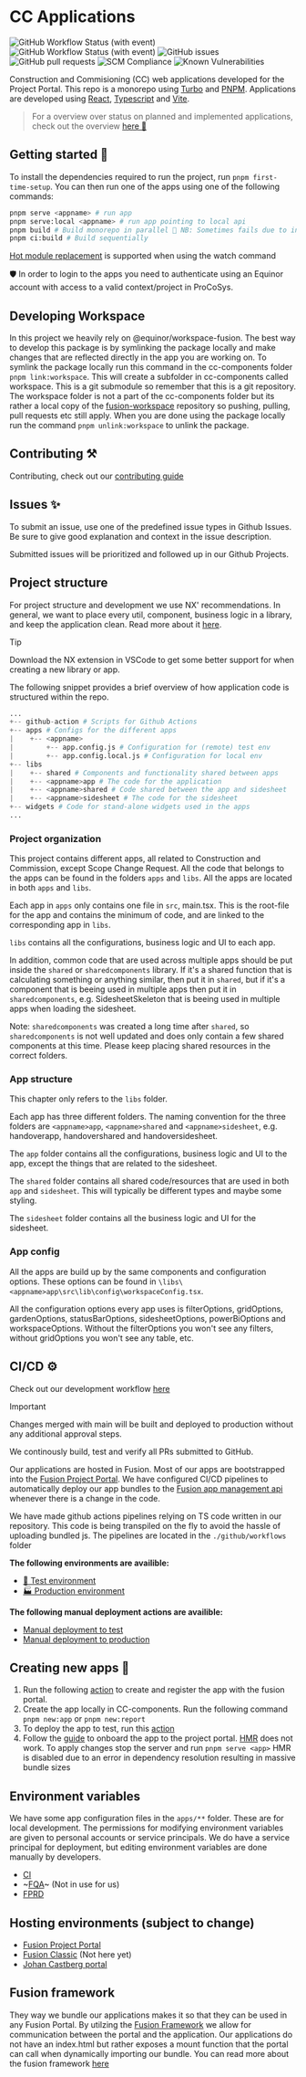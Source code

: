 # CC Applications

![GitHub Workflow Status (with event)](https://img.shields.io/github/actions/workflow/status/equinor/cc-components/fprd-deploy.yml?label=Prod%20deployment)
![GitHub Workflow Status (with event)](https://img.shields.io/github/actions/workflow/status/equinor/cc-components/pr-deploy.yml?label=PR%20deployment)
![GitHub issues](https://img.shields.io/github/issues/equinor/cc-components)
![GitHub pull requests](https://img.shields.io/github/issues-pr-raw/equinor/cc-components)
![SCM Compliance](https://scm-compliance-api.radix.equinor.com/repos/equinor/cc-components/badge)
![Known Vulnerabilities](https://snyk.io/test/github/equinor/cc-components/badge.svg)

Construction and Commisioning (CC) web applications developed for the Project Portal. This repo is a monorepo using [Turbo](https://turbo.build/) and [PNPM](https://pnpm.io/). Applications are developed using [React](https://react.dev/), [Typescript](https://www.typescriptlang.org/) and [Vite](https://vitejs.dev/).

> For a overview over status on planned and implemented applications, check out the overview [here 🚀](https://github.com/equinor/cc-components/issues/693)

## Getting started 🚀

To install the dependencies required to run the project, run `pnpm first-time-setup`. You can then run one of the apps using one of the following commands:

```bash
pnpm serve <appname> # run app
pnpm serve:local <appname> # run app pointing to local api
pnpm build # Build monorepo in parallel 🚨 NB: Sometimes fails due to internal package dependencies
pnpm ci:build # Build sequentially
```

[Hot module replacement](https://webpack.js.org/guides/hot-module-replacement/) is supported when using the watch command

🛡️ In order to login to the apps you need to authenticate using an Equinor account with access to a valid context/project in ProCoSys.


## Developing Workspace

In this project we heavily rely on @equinor/workspace-fusion. The best way to develop this package is by symlinking the package locally and make changes that are reflected directly in the app you are working on. 
To symlink the package locally run this command in the cc-components folder `pnpm link:workspace`. This will create a subfolder in cc-components called workspace. This is a git submodule so remember that this is a git repository. The workspace folder is not a part of the cc-components folder but its rather a local copy of the [fusion-workspace](https://github.com/equinor/fusion-workspace) repository so pushing, pulling, pull requests etc still apply. 
When you are done using the package locally run the command `pnpm unlink:workspace` to unlink the package.


## Contributing ⚒️

Contributing, check out our [contributing guide](./CONTRIBUTING.md)

## Issues ✨

To submit an issue, use one of the predefined issue types in Github Issues.
Be sure to give good explanation and context in the issue description.

Submitted issues will be prioritized and followed up in our Github Projects.

## Project structure

For project structure and development we use NX' recommendations. In general, we want to place every util, component, business logic in a library, and keep the application clean. Read more about it [here](https://nx.dev/more-concepts/monorepo-nx-enterprise#using-nx-at-enterpriseshere).

> [!TIP]
> Download the NX extension in VSCode to get some better support for when creating a new library or app.

The following snippet provides a brief overview of how application code is structured within the repo.

```py
...
+-- github-action # Scripts for Github Actions
+-- apps # Configs for the different apps
|    +-- <appname>
|        +-- app.config.js # Configuration for (remote) test env
|        +-- app.config.local.js # Configuration for local env
+-- libs
|    +-- shared # Components and functionality shared between apps
|    +-- <appname>app # The code for the application
|    +-- <appname>shared # Code shared between the app and sidesheet
|    +-- <appname>sidesheet # The code for the sidesheet
+-- widgets # Code for stand-alone widgets used in the apps
...
```

### Project organization

This project contains different apps, all related to Construction and Commission, except Scope Change Request. All the code that belongs to the apps can be found in the folders `apps` and `libs`. All the apps are located in both `apps` and `libs`.

Each app in `apps` only contains one file in `src`, main.tsx. This is the root-file for the app and contains the minimum of code, and are linked to the corresponding app in `libs`.

`libs` contains all the configurations, business logic and UI to each app.

In addition, common code that are used across multiple apps should be put inside the `shared` or `sharedcomponents` library. If it's a shared function that is calculating something or anything similar, then put it in `shared`, but if it's a component that is beeing used in multiple apps then put it in `sharedcomponents`, e.g. SidesheetSkeleton that is beeing used in multiple apps when loading the sidesheet.

Note: `sharedcomponents` was created a long time after `shared`, so `sharedcomponents` is not well updated and does only contain a few shared components at this time. Please keep placing shared resources in the correct folders.

### App structure

This chapter only refers to the `libs` folder.

Each app has three different folders. The naming convention for the three folders are `<appname>app`, `<appname>shared` and `<appname>sidesheet`, e.g. handoverapp, handovershared and handoversidesheet.

The `app` folder contains all the configurations, business logic and UI to the app, except the things that are related to the sidesheet.

The `shared` folder contains all shared code/resources that are used in both `app` and `sidesheet`. This will typically be different types and maybe some styling.

The `sidesheet` folder contains all the business logic and UI for the sidesheet.

### App config

All the apps are build up by the same components and configuration options. These options can be found in `\libs\<appname>app\src\lib\config\workspaceConfig.tsx`.

All the configuration options every app uses is filterOptions, gridOptions, gardenOptions, statusBarOptions, sidesheetOptions, powerBiOptions and workspaceOptions. Without the filterOptions you won't see any filters, without gridOptions you won't see any table, etc.

## CI/CD ⚙️

Check out our development workflow [here](./CONTRIBUTING.md)

> [!IMPORTANT]  
> Changes merged with main will be built and deployed to production without any additional approval steps.

We continously build, test and verify all PRs submitted to GitHub.

Our applications are hosted in Fusion. Most of our apps are bootstrapped into the [Fusion Project Portal](https://project.fusion.equinor.com). We have configured CI/CD pipelines to automatically deploy our app bundles to the [Fusion app management api](https://fusion-s-portal-fprd.azurewebsites.net/swagger) whenever there is a change in the code.

We have made github actions pipelines relying on TS code written in our repository. This code is being transpiled on the fly to avoid the hassle of uploading bundled js.
The pipelines are located in the `./github/workflows` folder

**The following environments are availible:**

- [🧪 Test environment](https://webserver-fusion-project-portal-test.radix.equinor.com/)
- [🏭 Production environment](https://project.fusion.equinor.com/)

**The following manual deployment actions are availible:**

- [Manual deployment to test](https://github.com/equinor/cc-components/actions/workflows/manual-deploy.yml)
- [Manual deployment to production](https://github.com/equinor/cc-components/actions/workflows/manual-deploy-prod.yml)

## Creating new apps 🚀

1. Run the following [action](https://github.com/equinor/cc-components/actions/workflows/create-fusion-app.yml) to create and register the app with the fusion portal.
2. Create the app locally in CC-components. Run the following command `pnpm new:app` or `pnpm new:report`
3. To deploy the app to test, run this [action](https://github.com/equinor/cc-components/actions/workflows/manual-deploy.yml)
4. Follow the [guide](https://github.com/equinor/lighthouse/blob/main/docs/project-portal/administration.md) to onboard the app to the project portal.
   [HMR](https://webpack.js.org/guides/hot-module-replacement/) does not work. To apply changes stop the server and run `pnpm serve <app>`
   HMR is disabled due to an error in dependency resolution resulting in massive bundle sizes

## Environment variables

We have some app configuration files in the `apps/**` folder. These are for local development.
The permissions for modifying environment variables are given to personal accounts or service principals. We do have a service principal for deployment, but editing environment variables are done manually by developers.

- [CI](https://admin.ci.fusion-dev.net/apps)
- ~[FQA](https://admin.fqa.fusion-dev.net/apps)~ (Not in use for us)
- [FPRD](https://admin.fprd.fusion-dev.net/apps)

## Hosting environments (subject to change)

- [Fusion Project Portal](https://project.fusion.equinor.com)
- [Fusion Classic](https://fusion.equinor.com) (Not here yet)
- [Johan Castberg portal](https://jc.fusion.equinor.com)

## Fusion framework

They way we bundle our applications makes it so that they can be used in any Fusion Portal. By utilzing the [Fusion Framework](https://github.com/equinor/fusion-framework) we allow for communication between the portal and the application. Our applications do not have an index.html but rather exposes a mount function that the portal can call when dynamically importing our bundle.
You can read more about the fusion framework [here](https://equinor.github.io/fusion-framework)
